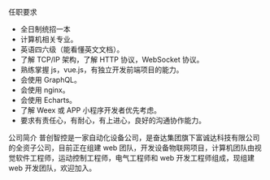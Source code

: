 任职要求

- 全日制统招一本
- 计算机相关专业。
- 英语四六级（能看懂英文文档）。
- 了解 TCP/IP 架构，了解 HTTP 协议，WebSocket 协议。
- 熟练掌握 js，vue.js，有独立开发前端项目的能力。
- 会使用 GraphQL。
- 会使用 nginx。
- 会使用 Echarts。
- 了解 Weex 或 APP 小程序开发者优先考虑。
- 要求有责任心，有耐心，有上进心，良好的沟通协作能力。

公司简介
普创智控是一家自动化设备公司，是奋达集团旗下富诚达科技有限公司的全资子公司，目前正在组建 web 团队，开发设备物联网项目，计算机团队由视觉软件工程师，运动控制工程师，电气工程师和 web 开发工程师组成，现组建 web 开发团队，欢迎加入。

